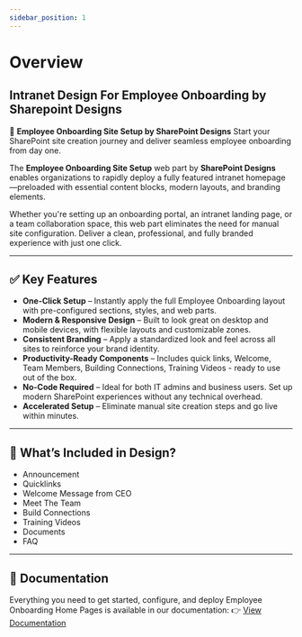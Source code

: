 ```yaml
---
sidebar_position: 1
---
```

# Overview

## Intranet Design For Employee Onboarding by Sharepoint Designs

🧩 **Employee Onboarding Site Setup by SharePoint Designs**
Start your SharePoint site creation journey and deliver seamless employee onboarding from day one.

The **Employee Onboarding Site Setup** web part by **SharePoint Designs** enables organizations to rapidly deploy a fully featured intranet homepage—preloaded with essential content blocks, modern layouts, and branding elements.

Whether you're setting up an onboarding portal, an intranet landing page, or a team collaboration space, this web part eliminates the need for manual site configuration. Deliver a clean, professional, and fully branded experience with just one click.

---

## ✅ Key Features

- **One-Click Setup** – Instantly apply the full Employee Onboarding layout with pre-configured sections, styles, and web parts.
- **Modern & Responsive Design** – Built to look great on desktop and mobile devices, with flexible layouts and customizable zones.
- **Consistent Branding** – Apply a standardized look and feel across all sites to reinforce your brand identity.
- **Productivity-Ready Components** – Includes quick links, Welcome, Team Members, Building Connections, Training Videos - ready to use out of the box.
- **No-Code Required** – Ideal for both IT admins and business users. Set up modern SharePoint experiences without any technical overhead.
- **Accelerated Setup** – Eliminate manual site creation steps and go live within minutes.

---

## 🚀 What’s Included in Design?

- Announcement
- Quicklinks
- Welcome Message from CEO
- Meet The Team
- Build Connections
- Training Videos
- Documents
- FAQ

---

## 📄 Documentation

Everything you need to get started, configure, and deploy Employee Onboarding Home Pages is available in our documentation:
👉 [View Documentation](/documentation/docs/EmployeeOnboarding/installation)
